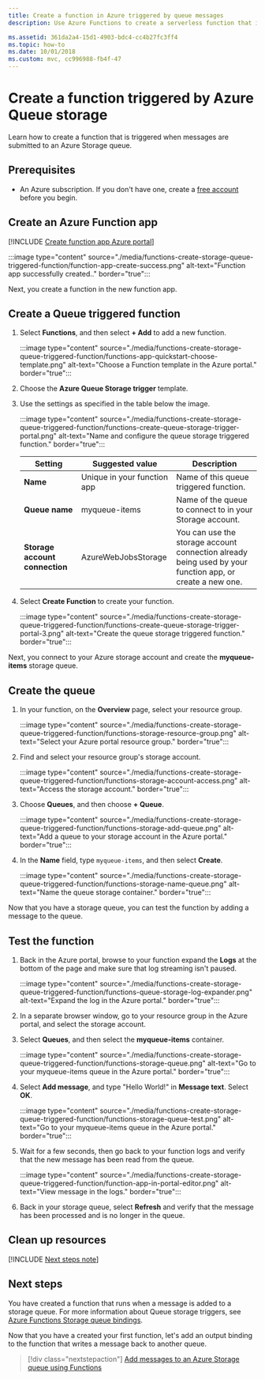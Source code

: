 ```yaml
---
title: Create a function in Azure triggered by queue messages 
description: Use Azure Functions to create a serverless function that is invoked by a messages submitted to a queue in Azure.

ms.assetid: 361da2a4-15d1-4903-bdc4-cc4b27fc3ff4
ms.topic: how-to
ms.date: 10/01/2018
ms.custom: mvc, cc996988-fb4f-47
---
```

# Create a function triggered by Azure Queue storage

Learn how to create a function that is triggered when messages are submitted to an Azure Storage queue.

## Prerequisites

- An Azure subscription. If you don't have one, create a [free account](https://azure.microsoft.com/free/?WT.mc_id=A261C142F) before you begin.

## Create an Azure Function app

[!INCLUDE [Create function app Azure portal](../../includes/functions-create-function-app-portal.md)]

   :::image type="content" source="./media/functions-create-storage-queue-triggered-function/function-app-create-success.png" alt-text="Function app successfully created.." border="true":::

Next, you create a function in the new function app.

<a name="create-function"></a>

## Create a Queue triggered function

1. Select **Functions**, and then select **+ Add** to add a new function.

   :::image type="content" source="./media/functions-create-storage-queue-triggered-function/functions-app-quickstart-choose-template.png" alt-text="Choose a Function template in the Azure portal." border="true":::

1. Choose the **Azure Queue Storage trigger** template.

1. Use the settings as specified in the table below the image.

    :::image type="content" source="./media/functions-create-storage-queue-triggered-function/functions-create-queue-storage-trigger-portal.png" alt-text="Name and configure the queue storage triggered function." border="true":::


    | Setting | Suggested value | Description |
    |---|---|---|
    | **Name** | Unique in your function app | Name of this queue triggered function. |
    | **Queue name**   | myqueue-items    | Name of the queue to connect to in your Storage account. |
    | **Storage account connection** | AzureWebJobsStorage | You can use the storage account connection already being used by your function app, or create a new one.  |    

1. Select **Create Function** to create your function.

    :::image type="content" source="./media/functions-create-storage-queue-triggered-function/functions-create-queue-storage-trigger-portal-3.png" alt-text="Create the queue storage triggered function." border="true":::

Next, you connect to your Azure storage account and create the **myqueue-items** storage queue.

## Create the queue

1. In your function, on the **Overview** page, select your resource group.

    :::image type="content" source="./media/functions-create-storage-queue-triggered-function/functions-storage-resource-group.png" alt-text="Select your Azure portal resource group." border="true":::

1. Find and select your resource group's storage account.

    :::image type="content" source="./media/functions-create-storage-queue-triggered-function/functions-storage-account-access.png" alt-text="Access the storage account." border="true":::

1. Choose **Queues**, and then choose **+ Queue**. 

    :::image type="content" source="./media/functions-create-storage-queue-triggered-function/functions-storage-add-queue.png" alt-text="Add a queue to your storage account in the Azure portal." border="true":::

1. In the **Name** field, type `myqueue-items`, and then select **Create**.

    :::image type="content" source="./media/functions-create-storage-queue-triggered-function/functions-storage-name-queue.png" alt-text="Name the queue storage container." border="true":::

Now that you have a storage queue, you can test the function by adding a message to the queue.

## Test the function

1. Back in the Azure portal, browse to your function expand the **Logs** at the bottom of the page and make sure that log streaming isn't paused.

    :::image type="content" source="./media/functions-create-storage-queue-triggered-function/functions-queue-storage-log-expander.png" alt-text="Expand the log in the Azure portal." border="true":::

1. In a separate browser window, go to your resource group in the Azure portal, and select the storage account.

1. Select **Queues**, and then select the **myqueue-items** container.

    :::image type="content" source="./media/functions-create-storage-queue-triggered-function/functions-storage-queue.png" alt-text="Go to your myqueue-items queue in the Azure portal." border="true":::

1. Select **Add message**, and type "Hello World!" in **Message text**. Select **OK**.

    :::image type="content" source="./media/functions-create-storage-queue-triggered-function/functions-storage-queue-test.png" alt-text="Go to your myqueue-items queue in the Azure portal." border="true":::

1. Wait for a few seconds, then go back to your function logs and verify that the new message has been read from the queue.

    :::image type="content" source="./media/functions-create-storage-queue-triggered-function/function-app-in-portal-editor.png" alt-text="View message in the logs." border="true":::

1. Back in your storage queue, select **Refresh** and verify that the message has been processed and is no longer in the queue.

## Clean up resources

[!INCLUDE [Next steps note](../../includes/functions-quickstart-cleanup.md)]

## Next steps

You have created a function that runs when a message is added to a storage queue. For more information about Queue storage triggers, see [Azure Functions Storage queue bindings](functions-bindings-storage-queue.md).

Now that you have a created your first function, let's add an output binding to the function that writes a message back to another queue.

> [!div class="nextstepaction"]
> [Add messages to an Azure Storage queue using Functions](functions-integrate-storage-queue-output-binding.md)
